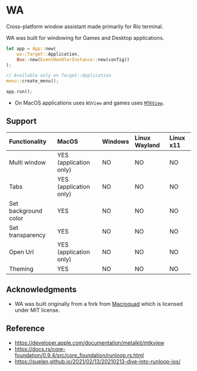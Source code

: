 # WA

Cross-platform window assistant made primarily for Rio terminal.

WA was built for windowing for Games and Desktop applications.

```rust
let app = App::new(
	wa::Target::Application,
	Box::new(EventHandlerInstance::new(config))
);

// Available only on Target::Application
menu::create_menu();

app.run();
```

- On MacOS applications uses `NSView` and games uses [`MTKView`](https://developer.apple.com/documentation/metalkit/mtkview).

## Support

| Functionality | MacOS  | Windows  | Linux Wayland | Linux x11 |
| :-- | :--  | :--  | :-- | :-- |
| Multi window | YES (application only)  | NO | NO | NO |
| Tabs | YES (application only) | NO | NO | NO |
| Set background color | YES | NO | NO | NO |
| Set transparency | YES | NO | NO | NO |
| Open Url | YES (application only)  | NO | NO | NO |
| Theming | YES  | NO | NO | NO |

## Acknowledgments

- WA was built originally from a fork from [Macroquad](https://github.com/not-fl3/macroquad) which is licensed under MIT license.

## Reference

- https://developer.apple.com/documentation/metalkit/mtkview
- https://docs.rs/core-foundation/0.9.4/src/core_foundation/runloop.rs.html
- https://suelan.github.io/2021/02/13/20210213-dive-into-runloop-ios/